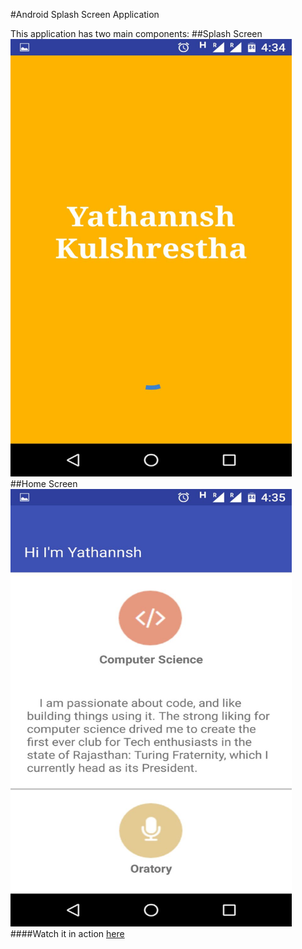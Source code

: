 #Android Splash Screen Application

This application has two main components: 
##Splash Screen
<img src ="https://raw.githubusercontent.com/Yathannsh/AndroidApp-Yathannsh/master/screenshots/SplashScreen.jpg" width ="450" height="700">
##Home Screen
<img src ="https://raw.githubusercontent.com/Yathannsh/AndroidApp-Yathannsh/master/screenshots/home.jpg" width ="450" height="700">
####Watch it in action [here](https://www.youtube.com/watch?v=jgwvM9IMGUk)
